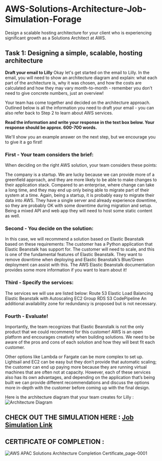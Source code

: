 # AWS-Solutions-Architecture-Job-Simulation-Forage
Design a scalable hosting architecture for your client who is experiencing significant growth as a Solutions Architect at AWS.

## Task 1: Designing a simple, scalable, hosting architecture

**Draft your email to Lilly**
Okay let's get started on the email to Lilly. In the email, you will need to show an architecture diagram and explain: 
  what each part of the architecture is,
  why it was chosen, and
  how the costs are calculated and how they may vary month-to-month - remember you don’t need to give concrete numbers, just an overview!

Your team has come together and decided on the architecture approach. Outlined below is all the information you need to draft your email - you can also refer back to Step 2 to learn about AWS services. 

**Read the information and write your response in the text box below. Your response should be approx. 600-700 words.**

We'll show you an example answer on the next step, but we encourage you to give it a go first! 

### First - Your team considers the brief:

When deciding on the right AWS solution, your team considers these points:

The company is a startup. We are lucky because we can provide more of a greenfield approach, and they are more likely to be able to make changes to their application stack. Compared to an enterprise, where change can take a long time, and they may end up only being able to migrate part of their system at a time.
Again, being a startup, it is probably easy to migrate their data into AWS.
They have a single server and already experience downtime, so they are probably OK with some downtime during migration and setup.
Being a mixed API and web app they will need to host some static content as well.

### Second - You decide on the solution: 

In this case, we will recommend a solution based on Elastic Beanstalk based on these requirements:
  The customer has a Python application that Elastic Beanstalk has support for.
  The customer will need to scale, and this is one of the fundamental features of Elastic Beanstalk.
  They want to remove downtime when deploying and Elastic Beanstalk’s Blue/Green deployment can assist with this.
  The AWS Elastic Beanstalk documentation provides some more information if you want to learn about it! 

### Third - Specify the services: 

The services we will use are listed below: 
  Route 53
  Elastic Load Balancing
  Elastic Beanstalk with Autoscaling EC2 Group
  RDS
  S3
  CodePipeline
An additional availability zone for redundancy is proposed but is not necessary.

### Fourth - Evaluate!

Importantly, the team recognizes that Elastic Beanstalk is not the only product that we could recommend for this customer! AWS is an open platform and encourages creativity when building solutions. We need to be aware of the pros and cons of each solution and how they will best fit each customer.

Other options like Lambda or Fargate can be more complex to set up. Lightsail and EC2 can be easy but they don’t provide that automatic scaling; the customer can end up paying more because they are running virtual machines that are often not at capacity. However, each of these services also has its own advantages, and depending on the application that’s being built we can provide different recommendations and discuss the options more in-depth with the customer before coming up with the final design.

Here is the architecture diagram that your team creates for Lilly : 
![Architecture Diagram](https://github.com/prajwalchapke055/AWS-Solutions-Architecture-Job-Simulation-Forage/assets/122814333/37501aba-012a-452f-a04e-7623ce5a84c6)

## CHECK OUT THE SIMULATION HERE : [Job Simulation Link](https://www.theforage.com/simulations/aws-apac/solutions-architecture-ts4o)

## CERTIFICATE OF COMPLETION : 
![AWS APAC Solutions Architecture Completion Certificate_page-0001](https://github.com/prajwalchapke055/AWS-Solutions-Architecture-Job-Simulation-Forage/assets/122814333/767fd46f-1c39-4e55-820b-b58497c46b5e)
